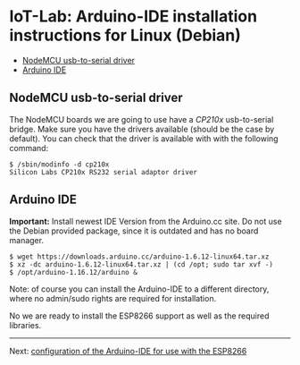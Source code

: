 
# IoT-Lab: Arduino-IDE installation instructions for Linux (Debian)

<!-- MDTOC maxdepth:6 firsth1:2 numbering:0 flatten:0 bullets:1 updateOnSave:1 -->

- [NodeMCU usb-to-serial driver](#nodemcu-usb-to-serial-driver)   
- [Arduino IDE](#arduino-ide)   

<!-- /MDTOC -->

## NodeMCU usb-to-serial driver
The NodeMCU boards we are going to use have a *CP210x* usb-to-serial bridge. Make sure you have the drivers available (should be the case by default). You can check that the driver is available with with the following command:
```
$ /sbin/modinfo -d cp210x
Silicon Labs CP210x RS232 serial adaptor driver
```

## Arduino IDE
**Important:** Install newest IDE Version from the Arduino.cc site. Do not use the Debian provided package, since it is outdated and has no board manager.
```
$ wget https://downloads.arduino.cc/arduino-1.6.12-linux64.tar.xz
$ xz -dc arduino-1.6.12-linux64.tar.xz | (cd /opt; sudo tar xvf -)
$ /opt/arduino-1.16.12/arduino &
```
Note: of course you can install the Arduino-IDE to a different directory, where no admin/sudo rights are
required for installation.

No we are ready to install the ESP8266 support as well as the required libraries.

---
Next: [configuration of the Arduino-IDE for use with the ESP8266](ArduinoIDE_ESP8266_configuration.md)
